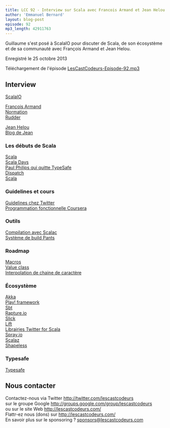 ```yaml
---
title: LCC 92 - Interview sur Scala avec Francois Armand et Jean Helou
author: 'Emmanuel Bernard'
layout: blog-post
episode: 92
mp3_length: 42911763
---
```

Guillaume s'est posé à ScalaIO pour discuter de Scala, de son écosystème et de sa communauté avec François Armand et Jean Helou.

Enregistré le 25 octobre 2013

Téléchargement de l'épisode [LesCastCodeurs-Episode-92.mp3](http://traffic.libsyn.com/lescastcodeurs/LesCastCodeurs-Episode-92.mp3)

## Interview

[ScalaIO](http://www.scala.io)  

[François Armand](https://twitter.com/fanf42)  
[Normation](http://www.normation.com)  
[Rudder](http://www.rudder-project.org)

[Jean Helou](https://twitter.com/jeanhelou)  
[Blog de Jean](http://blog.byjean.eu)

### Les débuts de Scala

[Scala](http://scala-lang.org)  
[Scala Days](http://scaladays.org)  
[Paul Philips qui quitte TypeSafe](http://en.reddit.com/r/scala/comments/1ovh3w/paul_phillips_explains_why_he_lost_faith_in_scala/)  
[Dispatch](http://dispatch.databinder.net/Dispatch.html)  
[Scala](https://github.com/scalaz/scalaz)  

### Guidelines et cours

[Guidelines chez Twitter](http://twitter.github.io/effectivescala/)  
[Programmation fonctionnelle Coursera](https://www.coursera.org/course/progfun)  

### Outils

[Compilation avec Scalac](http://xkcd.com/303/)  
[Système de build Pants](https://github.com/twitter/commons)  

### Roadmap

[Macros](http://docs.scala-lang.org/overviews/macros/overview.html)  
[Value class](http://docs.scala-lang.org/overviews/core/value-classes.html)  
[Interpolation de chaine de caractère](http://docs.scala-lang.org/overviews/core/string-interpolation.html)  

### Écosystème

[Akka](http://akka.io)  
[Play! framework](http://www.playframework.com)  
[Sbt](http://www.scala-sbt.org)  
[Rapture.io](http://rapture.io)  
[Slick](http://slick.typesafe.com)  
[Lift](http://liftweb.net)  
[Librairies Twitter for Scala](https://dev.twitter.com/docs/twitter-libraries)  
[Spray.io](http://spray.io)  
[Scalaz](http://typelevel.org/projects/scalaz/)  
[Shapeless](http://typelevel.org/projects/shapeless/)  

### Typesafe

[Typesafe](http://typesafe.com)  


## Nous contacter

Contactez-nous via Twitter <http://twitter.com/lescastcodeurs>  
sur le groupe Google <http://groups.google.com/group/lescastcodeurs>  
ou sur le site Web <http://lescastcodeurs.com/>  
Flattr-ez nous (dons) sur <http://lescastcodeurs.com/>  
En savoir plus sur le sponsoring ? [sponsors@lescastcodeurs.com](mailto:sponsors@lescastcodeurs.com)
